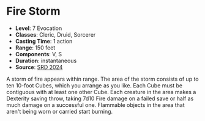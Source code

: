 # Fire Storm

- **Level**: 7 Evocation
- **Classes**: Cleric, Druid, Sorcerer
- **Casting Time**: 1 action
- **Range**: 150 feet
- **Components**: V, S
- **Duration**: instantaneous
- **Source**: [SRD 2024](../../../srds/SRD_2024.pdf)

A storm of fire appears within range. The area of the storm consists of up to ten 10-foot Cubes, which you arrange as you like. Each Cube must be contiguous with at least one other Cube. Each creature in the area makes a Dexterity saving throw, taking 7d10 Fire damage on a failed save or half as much damage on a successful one. Flammable objects in the area that aren't being worn or carried start burning.

